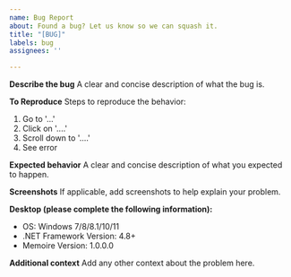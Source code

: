```yaml
---
name: Bug Report
about: Found a bug? Let us know so we can squash it.
title: "[BUG]"
labels: bug
assignees: ''

---
```


**Describe the bug**
A clear and concise description of what the bug is.

**To Reproduce**
Steps to reproduce the behavior:
1. Go to '...'
2. Click on '....'
3. Scroll down to '....'
4. See error

**Expected behavior**
A clear and concise description of what you expected to happen.

**Screenshots**
If applicable, add screenshots to help explain your problem.

**Desktop (please complete the following information):**
 - OS: Windows 7/8/8.1/10/11
 - .NET Framework Version: 4.8+
 - Memoire Version: 1.0.0.0

**Additional context**
Add any other context about the problem here.

